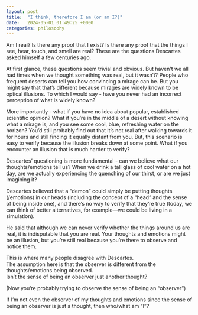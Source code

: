 ```yaml
---
layout: post
title:  "I think, therefore I am (or am I?)"
date:   2024-05-01 01:49:25 +0000
categories: philosophy
---
```

Am I real? Is there any proof that I exist? Is there any proof that the things I see, hear, touch, and smell are real? These are the questions Descartes asked himself a few centuries ago.


At first glance, these questions seem trivial and obvious. But haven’t we all had times when we thought something was real, but it wasn’t? People who frequent deserts can tell you how convincing a mirage can be. But you might say that that’s different because mirages are widely known to be optical illusions. To which I would say - have you never had an incorrect perception of what is widely known? 


More importantly - what if you have no idea about popular, established scientific opinion? What if you’re in the middle of a desert without knowing what a mirage is, and you see some cool, blue, refreshing water on the horizon? You’d still probably find out that it’s not real after walking towards it for hours and still finding it equally distant from you. But, this scenario is easy to verify because the illusion breaks down at some point. What if you encounter an illusion that is much harder to verify?


Descartes’ questioning is more fundamental - can we believe what our thoughts/emotions tell us? When we drink a tall glass of cool water on a hot day, are we actually experiencing the quenching of our thirst, or are we just imagining it?


Descartes believed that a “demon” could simply be putting thoughts (/emotions) in our heads (including the concept of a “head” and the sense of being inside one), and there’s no way to verify that they’re true (today, we can think of better alternatives, for example—we could be living in a simulation).


He said that although we can never verify whether the things around us are real, it is indisputable that you are real. Your thoughts and emotions might be an illusion, but you’re still real because you’re there to observe and notice them.


This is where many people disagree with Descartes.\
The assumption here is that the observer is different from the thoughts/emotions being observed.\
Isn’t the sense of being an observer just another thought?


(Now you’re probably trying to observe the sense of being an “observer”)


If I’m not even the observer of my thoughts and emotions since the sense of being an observer is just a thought, then who/what am “I”?

